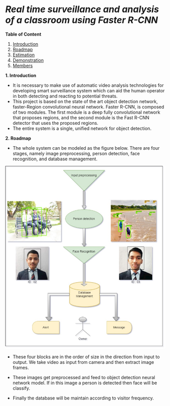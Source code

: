 

# ***Real time surveillance and analysis of a classroom using Faster R-CNN***


**Table of Content**

1. [Introduction]()
2. [Roadmap]()
3. [Estimation]()
5. [Demonstration]()
6. [Members]()

**1. Introduction**


* It is necessary to make use of automatic video analysis technologies for developing smart surveillance system which can aid the human operator in both detecting and reacting to potential threats.
* This project is based on the state of the art object detection network, faster-Region convolutional neural network.  Faster R-CNN, is composed of two modules. The first module is a deep fully convolutional network that proposes regions, and the second module is the Fast R-CNN detector that uses the proposed regions.  
* The entire system is a single, unified network for object detection.

**2. Roadmap**

*  The whole system can be modeled as the figure below. There are four stages, namely image preprocessing, person detection, face recognition, and database management.
 
![image](https://github.com/prashant070800/Final-year-project/blob/main/images/Algo%20description.jpg)

*  These four blocks are in the order of size in the direction from input to output. We take video as input from camera and then extract image frames. 

*  These images get preprocessed and feed to object detection neural network model. If in this image a person is detected then face will be classify.

*  Finally the database will be maintain according to visitor frequency.





